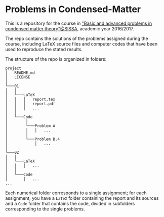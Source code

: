 # Problems in Condensed-Matter
This is a repository for the course in ["Basic and advanced problems in condensed matter theory"@SISSA](https://cm.sissa.it/phdsection/descriptioncourse.php?ID=17), academic year 2016/2017.

The repo contains the solutions of the problems assigned during the course, including LaTeX source files and computer codes that have been used to reproduce the stated results.

The structure of the repo is organized in folders:
```
project
│   README.md
│   LICENSE 
│
└───01
│   │
│   └───LaTeX
│   │   │   report.tex
│   │   │   report.pdf
│   │   │   ...
│   │
│   └───Code
│        │   
│        └───Problem A
│        │   │   ...
│        │   
│        └───Problem B.4
│            │   ...
│   
└───02
│   │
│   └───LaTeX
│   │   │   ...
│   │
│   └───Code
│       │   ...
...
```

Each numerical folder corresponds to a single assignment; for each assignment, you have a `LaTeX` folder containing the report and its sources and a `Code` folder that contains the code, divided in subfolders corresponding to the single problems.